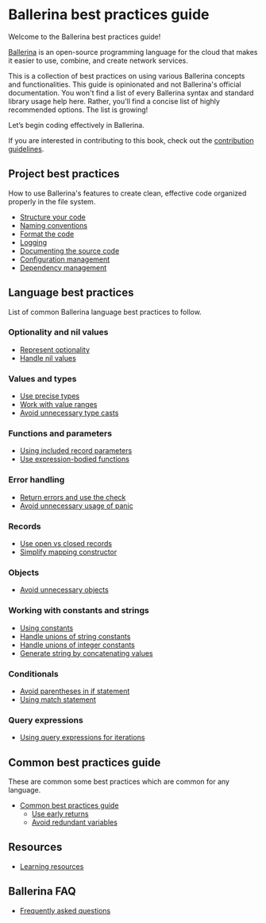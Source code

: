 # Ballerina best practices guide

Welcome to the Ballerina best practices guide!

[Ballerina](ballerina.io/) is an open-source programming language for the cloud that makes it easier to use, combine, and create network services. 

This is a collection of best practices on using various Ballerina concepts and functionalities. This guide is opinionated and not Ballerina's official documentation. You won't find a list of every Ballerina syntax and standard library usage help here. Rather, you'll find a concise list of highly recommended options.  The list is growing!

Let’s begin coding effectively in Ballerina.

If you are interested in contributing to this book, check out the [contribution guidelines](https://github.com/learn-ballerina/learn-ballerina.github.io/blob/main/CONTRIBUTING.md).

## Project best practices

How to use Ballerina's features to create clean, effective code organized properly in the file system.  

- [Structure your code](best_practices/structure_your_code.md)
- [Naming conventions](best_practices/naming_conventions.md)
- [Format the code](best_practices/format_the_code.md)
- [Logging](best_practices/logging.md)
- [Documenting the source code](best_practices/documenting_the_source_code.md)
- [Configuration management](best_practices/configuration_management.md)
- [Dependency management](best_practices/dependency_management.md)

## Language best practices

List of common Ballerina language best practices to follow.

### Optionality and nil values

- [Represent optionality](best_practices/represent_optionality.md)
- [Handle nil values](best_practices/handle_nil_values.md)

### Values and types

- [Use precise types](best_practices/use_precise_types.md)
- [Work with value ranges](best_practices/value_ranges.md)
- [Avoid unnecessary type casts](best_practices/avoid_unnecessary_type_casts.md)

### Functions and parameters

- [Using included record parameters](best_practices/included_record_params.md)
- [Use expression-bodied functions](best_practices/expression_bodied_func.md)

### Error handling

- [Return errors and use the check](best_practices/return_errors_and_use_check.md)
- [Avoid unnecessary usage of panic](best_practices/avoid_unnecessary_panic.md)

### Records

- [Use open vs closed records](best_practices/use_open_vs_closed_records.md)
- [Simplify mapping constructor](best_practices/mapping_constructors.md)

### Objects

- [Avoid unnecessary objects](best_practices/avoid_unnecessary_objects.md)

### Working with constants and strings

- [Using constants](best_practices/constants.md)
- [Handle unions of string constants](best_practices/string_unions.md)
- [Handle unions of integer constants](best_practices/int_unions.md)
- [Generate string by concatenating values](best_practices/string_concat.md)

### Conditionals

- [Avoid parentheses in if statement](best_practices/avoid_parentheses.md)
- [Using match statement](best_practices/using_match_statement.md)

### Query expressions

- [Using query expressions for iterations](best_practices/using_query_expressions_for_iterations.md)

## Common best practices guide

These are common some best practices which are common for any language. 

- [Common best practices guide](best_practices/common_best_practices.md)
    - [Use early returns](best_practices/early_returns.md)
    - [Avoid redundant variables](best_practices/avoid_redundant_variables.md)

## Resources

- [Learning resources](https://learn-ballerina.github.io/resources/index.html)

## Ballerina FAQ 

- [Frequently asked questions](faq.md)

